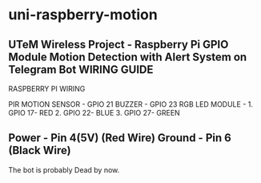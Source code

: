 # uni-raspberry-motion
UTeM Wireless Project - Raspberry Pi GPIO Module Motion Detection with Alert System on Telegram Bot
WIRING GUIDE
---------------------------------------
RASPBERRY PI WIRING

PIR MOTION SENSOR - GPIO 21
BUZZER            - GPIO 23
RGB LED MODULE    - 1. GPIO 17- RED
		    2. GPIO 22- BLUE
	            3. GPIO 27- GREEN
	     
Power  - Pin 4(5V) (Red Wire)
Ground - Pin 6     (Black Wire)
---------------------------------------

The bot is probably Dead by now.

